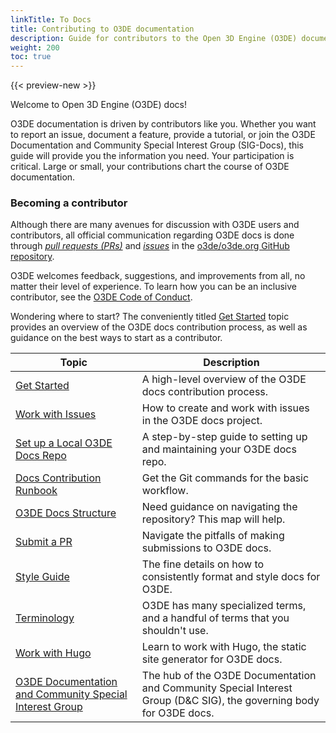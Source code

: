 ```yaml
---
linkTitle: To Docs
title: Contributing to O3DE documentation
description: Guide for contributors to the Open 3D Engine (O3DE) documentation.  
weight: 200
toc: true
---
```


{{< preview-new >}}

Welcome to Open 3D Engine (O3DE) docs!

O3DE documentation is driven by contributors like you. Whether you want to report an issue, document a feature, provide a tutorial, or join the O3DE Documentation and Community Special Interest Group (SIG-Docs), this guide will provide you the information you need. Your participation is critical. Large or small, your contributions chart the course of O3DE documentation.

### Becoming a contributor

Although there are many avenues for discussion with O3DE users and contributors, all official communication regarding O3DE docs is done through [*pull requests (PRs)*](https://github.com/o3de/o3de.org/pulls) and [*issues*](https://github.com/o3de/o3de.org/issues) in the [o3de/o3de.org GitHub repository](https://github.com/o3de/o3de.org).

O3DE welcomes feedback, suggestions, and improvements from all, no matter their level of experience. To learn how you can be an inclusive contributor, see the [O3DE Code of Conduct](/docs/contributing/code-of-conduct/).

Wondering where to start? The conveniently titled [Get Started](./get-started) topic provides an overview of the O3DE docs contribution process, as well as guidance on the best ways to start as a contributor.

| Topic | Description |
|---|---|
| [Get Started](./get-started) | A high-level overview of the O3DE docs contribution process. |
| [Work with Issues](./work-with-issues) | How to create and work with issues in the O3DE docs project. |
| [Set up a Local O3DE Docs Repo](./o3de-docs-repo-setup) | A step-by-step guide to setting up and maintaining your O3DE docs repo. |
| [Docs Contribution Runbook](./git-workflow) | Get the Git commands for the basic workflow. |
| [O3DE Docs Structure](./o3de-docs-structure) | Need guidance on navigating the repository? This map will help. |
| [Submit a PR](./submit-a-pr) | Navigate the pitfalls of making submissions to O3DE docs. |
| [Style Guide](./style-guide) | The fine details on how to consistently format and style docs for O3DE. |
| [Terminology](./terminology) | O3DE has many specialized terms, and a handful of terms that you shouldn't use. |
| [Work with Hugo](./hugo) | Learn to work with Hugo, the static site generator for O3DE docs. |
| [O3DE Documentation and Community Special Interest Group](https://github.com/o3de/sig-docs-community) | The hub of the O3DE Documentation and Community Special Interest Group (D&C SIG), the governing body for O3DE docs. |
